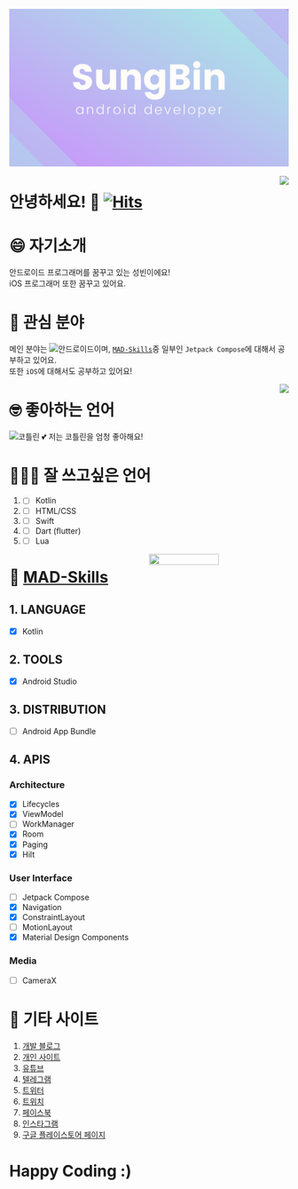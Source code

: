 ![banner](SungBin.png)

<img align="right" src="https://github-readme-stats.vercel.app/api?username=sungbin5304&show_icons=true" />

# 안녕하세요! 👋 [![Hits](https://hits.seeyoufarm.com/api/count/incr/badge.svg?url=https%3A%2F%2Fgithub.com%2Fsungbin5304%2Fsungbin5304&count_bg=%2396D667&title_bg=%23555555&icon=ghostery.svg&icon_color=%23FFFFFF&title=see+my+profile&edge_flat=false)](https://hits.seeyoufarm.com)

# 😄 자기소개
안드로이드 프로그래머를 꿈꾸고 있는 성빈이에요!<br/>
iOS 프로그래머 또한 꿈꾸고 있어요.

# 🥰 관심 분야
메인 분야는 ![안드로이드](https://img.shields.io/badge/-Android-00c717?style=for-the-badge&logo=android&logoColor=fff)이며, [`MAD-Skills`](https://developer.android.com/modern-android-development)중 일부인 `Jetpack Compose`에 대해서 공부하고 있어요.<br/>또한 `iOS`에 대해서도 공부하고 있어요!

<img align="right" src="https://github-readme-stats.vercel.app/api/top-langs/?username=sungbin5304&layout=compact&hide=python,css" />

# 🤓 좋아하는 언어
![코틀린](https://img.shields.io/badge/-Kotlin-0095d5?style=for-the-badge&logo=kotlin&logoColor=fff) 💕 저는 코틀린을 엄청 좋아해요!

# 👨🏻‍💻 잘 쓰고싶은 언어
1. - [ ] Kotlin
2. - [ ] HTML/CSS
3. - [ ] Swift
4. - [ ] Dart (flutter)
5. - [ ] Lua

<img align="right" src="https://wakatime.com/share/@SungBin/837b5c9e-8147-4a34-acd7-2292b3a33978.png" height="50%" width="50%" />

# 🤪 [MAD-Skills](https://developer.android.com/modern-android-development)
## 1. LANGUAGE
- [x] Kotlin

## 2. TOOLS
- [x] Android Studio

## 3. DISTRIBUTION
- [ ] Android App Bundle

## 4. APIS
### Architecture
- [x] Lifecycles
- [x] ViewModel
- [ ] WorkManager
- [x] Room
- [x] Paging
- [x] Hilt

### User Interface
- [ ] Jetpack Compose
- [x] Navigation
- [x] ConstraintLayout
- [ ] MotionLayout
- [x] Material Design Components

### Media
- [ ] CameraX

# 🔗 기타 사이트
1. [개발 블로그](https://devl.es)
2. [개인 사이트](https://sungbin.me)
3. [유튜브](https://www.youtube.com/channel/UCSvfSbfnidDPN6_Pm3wFAzQ)
4. [텔레그램](https://t.me/sungbin5304)
5. [트위터](https://twitter.com/sungbin_dev)
6. [트위치](https://www.twitch.tv/sungbin5304)
7. [페이스북](https://www.facebook.com/profile.php?id=100013373946772)
8. [인스타그램](https://www.instagram.com/sungbin__5304)
9. [구글 플레이스토어 페이지](https://play.google.com/store/apps/dev?id=5527691348431041833)

# Happy Coding :)
